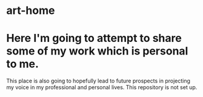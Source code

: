 # art-home
# Here I'm going to attempt to share some of my work which is personal to me.

This place is also going to hopefully lead to future prospects in projecting
my voice in my professional and personal lives.
This repository is not set up.
